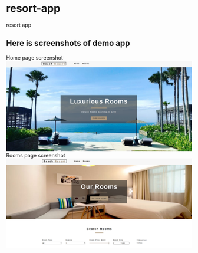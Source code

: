 # resort-app
resort app

## Here is screenshots of demo app
 Home page screenshot 
![](resort.png)
Rooms page screenshot
![](Room-paga.png)

